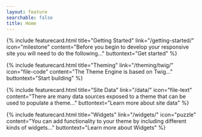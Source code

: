 ```yaml
---
layout: feature
searchable: false
title: Home
---
```


{% include featurecard.html title="Getting Started" link="/getting-started/" icon="milestone" content="Before you begin to develop your responsive site you will need to do the following..." buttontext="Get started" %}

{% include featurecard.html title="Theming" link="/theming/twig/" icon="file-code" content="The Theme Engine is based on Twig..." buttontext="Start building" %}

{% include featurecard.html title="Site Data" link="/data/" icon="file-text" content="There are many data sources exposed to a theme that can be used to populate a theme..." buttontext="Learn more about site data" %}

{% include featurecard.html title="Widgets" link="/widgets/" icon="puzzle" content="You can add functionality to your theme by including different kinds of widgets..." buttontext="Learn more about Widgets" %}
